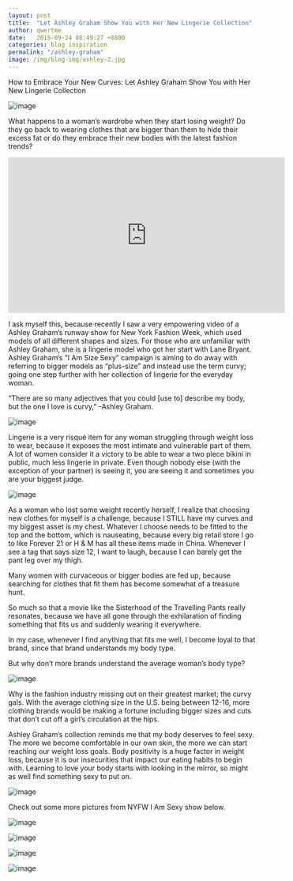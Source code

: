 ```yaml
---
layout: post
title:  "Let Ashley Graham Show You with Her New Lingerie Collection"
author: qwertme
date:   2015-09-24 08:49:27 +0800
categories: blog inspiration
permalink: "/ashley-graham"
image: /img/blog-img/ashley-2.jpg
---
```


How to Embrace Your New Curves: Let Ashley Graham Show You with Her New Lingerie Collection

![image](/img/blog-img/ashley-1.jpg)

What happens to a woman’s wardrobe when they start losing weight? Do they go back to wearing clothes that are bigger than them to hide their excess fat or do they embrace their new bodies with the latest fashion trends?



<iframe width="560" height="315" src="https://www.youtube.com/embed/klbqIUj-5Pc" frameborder="0" allow="accelerometer; autoplay; encrypted-media; gyroscope; picture-in-picture" allowfullscreen></iframe>




I ask myself this, because recently I saw a very empowering video of a Ashley Graham’s runway show for New York Fashion Week, which used models of all different shapes and sizes. For those who are unfamiliar with Ashley Graham, she is a lingerie model who got her start with Lane Bryant. Ashley Graham’s “I Am Size Sexy” campaign is aiming to do away with referring to bigger models as “plus-size” and instead use the term curvy; going one step further with her collection of lingerie for the everyday woman.

“There are so many adjectives that you could [use to] describe my body, but the one I love is curvy,” -Ashley Graham.

![image](/img/blog-img/ashley-2.jpg)

Lingerie is a very risqué item for any woman struggling through weight loss to wear, because it exposes the most intimate and vulnerable part of them. A lot of women consider it a victory to be able to wear a two piece bikini in public, much less lingerie in private. Even though nobody else (with the exception of your partner) is seeing it, you are seeing it and sometimes you are your biggest judge.

![image](/img/blog-img/ashley-3.jpg)

As a woman who lost some weight recently herself, I realize that choosing new clothes for myself is a challenge, because I STILL  have my curves and my biggest asset is my chest. Whatever I choose needs to be fitted to the top and the bottom, which is nauseating, because every big retail store I go to like Forever 21 or H & M has all these items made in China. Whenever I see a tag that says size 12, I want to laugh, because I can barely get the pant leg over my thigh.


Many women with curvaceous or bigger bodies are fed up, because searching for clothes that fit them has become somewhat of a treasure hunt.


 So much so that a movie like the Sisterhood of the Travelling Pants really resonates, because we have all gone through the exhilaration of finding something that fits us and suddenly wearing it everywhere.

In my case, whenever I find anything that fits me well, I become loyal to that brand, since that brand understands my body type.

But why don’t more brands understand the average woman’s body type?

![image](/img/blog-img/ashley-4.jpg)

Why is the fashion industry missing out on their greatest market; the curvy gals. With the average clothing size in the U.S. being between 12-16, more clothing brands would be making a fortune including bigger sizes and cuts that don’t cut off a girl’s circulation at the hips.

Ashley Graham’s collection reminds me that my body deserves to feel sexy. The more we become comfortable in our own skin, the more we can start reaching our weight loss goals. Body positivity is a huge factor in weight loss, because it is our insecurities that impact our eating habits to begin with. Learning to love your body starts with looking in the mirror, so might as well find something sexy to put on.


![image](/img/blog-img/ashley-5.jpg)


Check out some more pictures from NYFW I Am Sexy show below.

![image](/img/blog-img/ashley-6.jpg)

![image](/img/blog-img/ashley-7.jpg)

![image](/img/blog-img/ashley-8.jpg)

![image](/img/blog-img/ashley-9.jpg)
